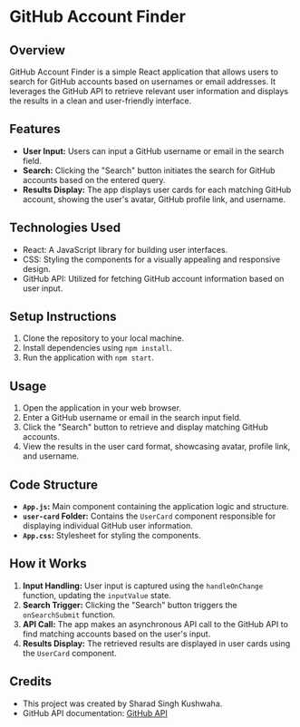 # GitHub Account Finder

## Overview

GitHub Account Finder is a simple React application that allows users to search for GitHub accounts based on usernames or email addresses. It leverages the GitHub API to retrieve relevant user information and displays the results in a clean and user-friendly interface.

## Features

- **User Input:** Users can input a GitHub username or email in the search field.
- **Search:** Clicking the "Search" button initiates the search for GitHub accounts based on the entered query.
- **Results Display:** The app displays user cards for each matching GitHub account, showing the user's avatar, GitHub profile link, and username.

## Technologies Used

- React: A JavaScript library for building user interfaces.
- CSS: Styling the components for a visually appealing and responsive design.
- GitHub API: Utilized for fetching GitHub account information based on user input.

## Setup Instructions

1. Clone the repository to your local machine.
2. Install dependencies using `npm install`.
3. Run the application with `npm start`.

## Usage

1. Open the application in your web browser.
2. Enter a GitHub username or email in the search input field.
3. Click the "Search" button to retrieve and display matching GitHub accounts.
4. View the results in the user card format, showcasing avatar, profile link, and username.

## Code Structure

- **`App.js`:** Main component containing the application logic and structure.
- **`user-card` Folder:** Contains the `UserCard` component responsible for displaying individual GitHub user information.
- **`App.css`:** Stylesheet for styling the components.

## How it Works

1. **Input Handling:** User input is captured using the `handleOnChange` function, updating the `inputValue` state.
2. **Search Trigger:** Clicking the "Search" button triggers the `onSearchSubmit` function.
3. **API Call:** The app makes an asynchronous API call to the GitHub API to find matching accounts based on the user's input.
4. **Results Display:** The retrieved results are displayed in user cards using the `UserCard` component.

## Credits

- This project was created by Sharad Singh Kushwaha.
- GitHub API documentation: [GitHub API](https://developer.github.com/v3/)
